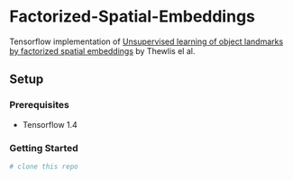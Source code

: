# Factorized-Spatial-Embeddings

Tensorflow implementation of [Unsupervised learning of object landmarks by factorized spatial embeddings](http://www.robots.ox.ac.uk/~vedaldi//assets/pubs/thewlis17unsupervised.pdf) by Thewlis el al. 

## Setup

### Prerequisites
- Tensorflow 1.4

### Getting Started

```sh
# clone this repo



